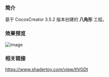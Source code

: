 ### 简介
基于 CocosCreator 3.5.2 版本创建的 **八角形** 工程。

### 效果预览
![image](../../../gif/202208/2022080801.gif)

### 相关链接
https://www.shadertoy.com/view/tlVGDt